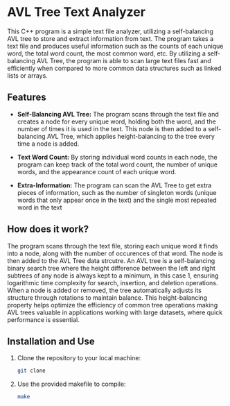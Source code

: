 # AVL Tree Text Analyzer

This C++ program is a simple text file analyzer, utilizing a self-balancing AVL tree to store and extract information from text. The program takes a text file and produces useful information such as the counts of each unique word, the total word count, the most common word, etc. By utilizing a self-balancing AVL Tree, the program is able to scan large text files fast and efficiently when compared to more common data structures such as linked lists or arrays.

## Features

- **Self-Balancing AVL Tree:** The program scans through the text file and creates a node for every unique word, holding both the word, and the number of times it is used in the text. This node is then added to a self-balancing AVL Tree, which applies height-balancing to the tree every time a node is added.

- **Text Word Count:** By storing individual word counts in each node, the program can keep track of the total word count, the number of unique words, and the appearance count of each unique word.

- **Extra-Information:** The program can scan the AVL Tree to get extra pieces of information, such as the number of singleton words (unique words that only appear once in the text) and the single most repeated word in the text

## How does it work?

The program scans through the text file, storing each unique word it finds into a node, along with the number of occurences of that word. The node is then added to the AVL Tree data strcutre. An AVL tree is a self-balancing binary search tree where the height difference between the left and right subtrees of any node is always kept to a minimum, in this case 1, ensuring logarithmic time complexity for search, insertion, and deletion operations. When a node is added or removed, the tree automatically adjusts its structure through rotations to maintain balance. This height-balancing property helps optimize the efficiency of common tree operations making AVL trees valuable in applications working with large datasets, where quick performance is essential.



## Installation and Use

1. Clone the repository to your local machine:

   ```bash
   git clone 
   ```

2. Use the provided makefile to compile:

   ```bash
   make
   ```

